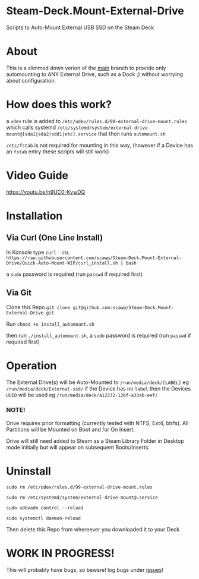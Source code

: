 # Steam-Deck.Mount-External-Drive
Scripts to Auto-Mount External USB SSD on the Steam Deck

# About

This is a slimmed down verion of the [main](https://github.com/scawp/Steam-Deck.Mount-External-Drive) branch to provide 
only automounting to ANY External Drive, such as a Dock ;)
without worrying about configuration.

# How does this work?

a `udev` rule is added to `/etc/udev/rules.d/99-external-drive-mount.rules`
which calls systemd `/etc/systemd/system/external-drive-mount@[sda1|sda2|sdd1|etc].service`
that then runs `automount.sh`

`/etc/fstab` is not required for mounting in this way, (however if a Device has an `fstab` entry these scripts will still work)

# Video Guide

https://youtu.be/n9UC0-KywDQ

# Installation

## Via Curl (One Line Install)

In Konsole type `curl -sSL https://raw.githubusercontent.com/scawp/Steam-Deck.Mount-External-Drive/Quick-Auto-Mount-WIP/curl_install.sh | bash`

a `sudo` password is required (run `passwd` if required first)

## Via Git

Clone this Repo `git clone git@github.com:scawp/Steam-Deck.Mount-External-Drive.git`

Run `chmod +x install_automount.sh`

then run `./install_automount.sh`, a `sudo` password is required (run `passwd` if required first)

# Operation

The External Drive(s) will be Auto-Mounted to `/run/media/deck/[LABEL]` eg `/run/media/deck/External-ssd/` if the Device has no `label` then the Devices `UUID` will be used eg `/run/media/deck/a12332-12bf-a33ab-eef/`

### NOTE!

Drive requires prior formatting (currently tested with NTFS, Ext4, btrfs). All Partitions will be Mounted on Boot and /or On Insert.

Drive will still need added to Steam as a Steam Library Folder in Desktop mode initially but will appear on subsequent Boots/Inserts.

# Uninstall

`sudo rm /etc/udev/rules.d/99-external-drive-mount.rules`

`sudo rm /etc/systemd/system/external-drive-mount@.service`

`sudo udevadm control --reload`

`sudo systemctl daemon-reload`

Then delete this Repo from whereever you downloaded it to your Deck

# WORK IN PROGRESS!
This will probably have bugs, so beware! log bugs under [issues](https://github.com/scawp/Steam-Deck.Mount-External-Drive/issues)!
